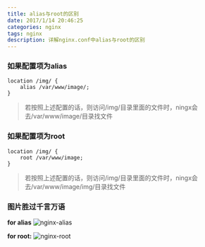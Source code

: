 ```yaml
---
title: alias与root的区别
date: 2017/1/14 20:46:25
categories: nginx
tags: nginx
description: 详解nginx.conf中alias与root的区别
---
```


### 如果配置项为alias
```nginx
location /img/ {
    alias /var/www/image/;
}
```
>若按照上述配置的话，则访问/img/目录里面的文件时，ningx会去/var/www/image/目录找文件

### 如果配置项为root
```nginx
location /img/ {
    root /var/www/image;
}
```
>若按照上述配置的话，则访问/img/目录里面的文件时，ningx会去/var/www/image/img/目录找文件

### 图片胜过千言万语
**for alias**
![nginx-alias](http://ooqid2far.bkt.clouddn.com/myblog/nginx-alias.png!ratio.1000)

**for root:**
![nginx-root](http://ooqid2far.bkt.clouddn.com/myblog/nginx-root.png!ratio.1000)


